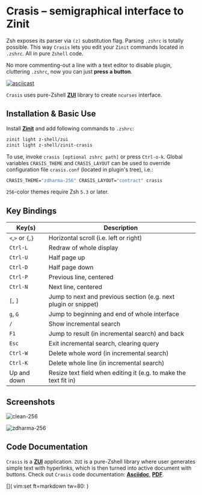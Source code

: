 # Crasis – semigraphical interface to Zinit

Zsh exposes its parser via `(z)` substitution flag. Parsing `.zshrc` is totally
possible. This way `Crasis` lets you edit your `Zinit` commands located in
`.zshrc`. All in pure `Zshell` code.

No more commenting-out a line with a text editor to disable plugin, cluttering
`.zshrc`, now you can just **press a button**.

[![asciicast](https://asciinema.org/a/147225.png)](https://asciinema.org/a/147225)

`Crasis` uses pure-Zshell [**ZUI**](http://github.com/z-shell/zui/) library to
create `ncurses` interface.

## Installation & Basic Use

Install [**Zinit**](https://github.com/z-shell/zinit) and add following
commands to `.zshrc`:

```SystemVerilog
zinit light z-shell/zui
zinit light z-shell/zinit-crasis
```

To use, invoke `crasis [optional zshrc path]` or press `Ctrl-o-k`. Global
variables `CRASIS_THEME` and `CRASIS_LAYOUT` can be used to override
configuration file `crasis.conf` (located in plugin's tree), i.e.:

```SystemVerilog
CRASIS_THEME="zdharma-256" CRASIS_LAYOUT="contract" crasis
```

`256`-color themes require Zsh `5.3` or later.

## Key Bindings

| Key(s)             | Description                                                      |
| ------------------ | ---------------------------------------------------------------- |
| `<`,`>` or `{`,`}` | Horizontal scroll (i.e. left or right)                           |
| `Ctrl-L`           | Redraw of whole display                                          |
| `Ctrl-U`           | Half page up                                                     |
| `Ctrl-D`           | Half page down                                                   |
| `Ctrl-P`           | Previous line, centered                                          |
| `Ctrl-N`           | Next line, centered                                              |
| `[`, `]`           | Jump to next and previous section (e.g. next plugin or snippet)  |
| `g`, `G`           | Jump to beginning and end of whole interface                     |
| `/`                | Show incremental search                                          |
| `F1`               | Jump to result (in incremental search) and back                  |
| `Esc`              | Exit incremental search, clearing query                          |
| `Ctrl-W`           | Delete whole word (in incremental search)                        |
| `Ctrl-K`           | Delete whole line (in incremental search)                        |
| Up and down        | Resize text field when editing it (e.g. to make the text fit in) |

## Screenshots

![clean-256](https://raw.githubusercontent.com/z-shell/zinit-crasis/main/themes/screenshots/clean-256.png)

![zdharma-256](https://raw.githubusercontent.com/z-shell/zinit-crasis/main/themes/screenshots/zdharma-256.png)

## Code Documentation

`Crasis` is a [**ZUI**](http://github.com/z-shell/zui/) application. `ZUI` is a
pure-Zshell library where user generates simple text with hyperlinks, which is
then turned into active document with buttons. Check out `Crasis` code
documentation:
[**Asciidoc**](https://github.com/z-shell/zinit-crasis/blob/main/zsdoc/crasis.adoc),
[**PDF**](http://z-shell.github.io/zinit-crasis/crasis.pdf).

[]( vim:set ft=markdown tw=80: )
